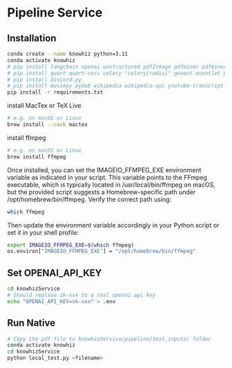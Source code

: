# Pipeline Service

## Installation

```bash
conda create --name knowhiz python=3.11
conda activate knowhiz
# pip install langchain openai unstructured pdf2image pdfminer pdfminer.six "langchain[docarray]" tiktoken scipy faiss-cpu pandas pymupdf langchain_openai langchain_community langchain-anthropic scikit-learn
# pip install quart quart-cors celery "celery[redis]" gevent eventlet pymongo azure-core azure-storage-blob
# pip install discord.py
# pip install moviepy pydub wikipedia wikipedia-api youtube-transcript-api
pip install -r requirements.txt
```

install MacTex or TeX Live

```bash
# e.g. on macOS or Linux
brew install --cask mactex
```

install ffmpeg

```bash
# e.g. on macOS or Linux
brew install ffmpeg
```

Once installed, you can set the IMAGEIO_FFMPEG_EXE environment variable as indicated in your script. This variable points to the FFmpeg executable, which is typically located in /usr/local/bin/ffmpeg on macOS, but the provided script suggests a Homebrew-specific path under /opt/homebrew/bin/ffmpeg. Verify the correct path using:

```bash
which ffmpeg
```

Then update the environment variable accordingly in your Python script or set it in your shell profile:

```bash
export IMAGEIO_FFMPEG_EXE=$(which ffmpeg)
os.environ["IMAGEIO_FFMPEG_EXE"] = "/opt/homebrew/bin/ffmpeg"
```

## Set OPENAI_API_KEY

```bash
cd knowhizService
# Should replace sk-xxx to a real openai api key
echo "OPENAI_API_KEY=sk-xxx" > .env
```

## Run Native

```bash
# Copy the pdf file to knowhizService/pipeline/test_inputs/ folder
conda activate knowhiz
cd knowhizService
python local_test.py <filename>
```

